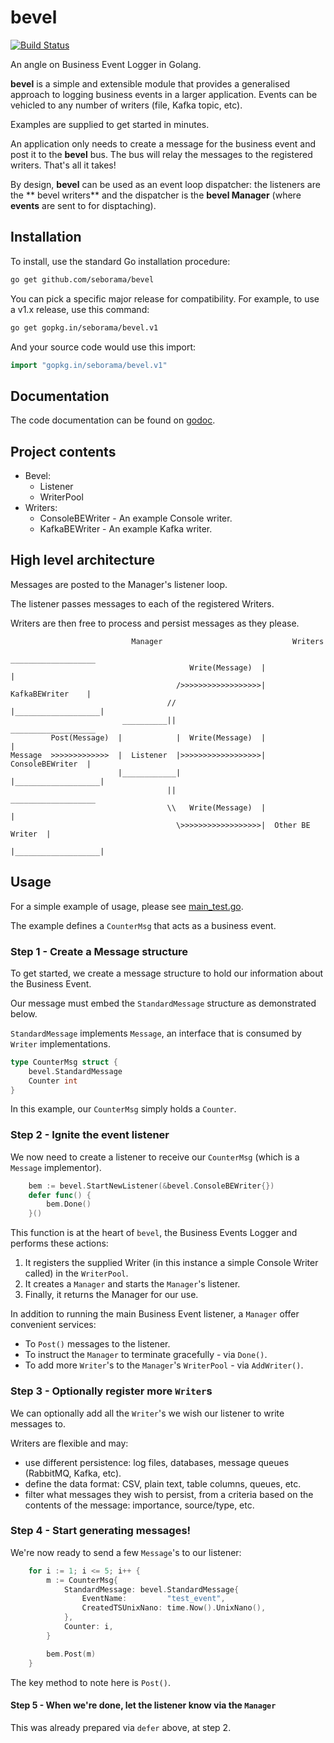 # bevel

[![Build Status](https://travis-ci.org/seborama/bevel.svg?branch=master)](https://travis-ci.org/seborama/bevel)

An angle on Business Event Logger in Golang.

**bevel** is a simple and extensible module that provides a generalised approach to logging business events in a larger application. Events can be vehicled to any number of writers (file, Kafka topic, etc).

Examples are supplied to get started in minutes.

An application only needs to create a message for the business event and post it to the **bevel** bus. The bus will relay the messages to the registered writers. That's all it takes!

By design, **bevel** can be used as an event loop dispatcher: the listeners are the ** bevel writers** and the dispatcher is the **bevel Manager** (where **events** are sent to for disptaching).

## Installation

To install, use the standard Go installation procedure:

```bash
go get github.com/seborama/bevel
```

You can pick a specific major release for compatibility. For example, to use a v1.x release, use this command:

```bash
go get gopkg.in/seborama/bevel.v1
```

And your source code would use this import:

```go
import "gopkg.in/seborama/bevel.v1"
```

## Documentation

The code documentation can be found on [godoc](http://godoc.org/github.com/seborama/bevel).

## Project contents

- Bevel:
  - Listener
  - WriterPool
- Writers:
  - ConsoleBEWriter - An example Console writer.
  - KafkaBEWriter - An example Kafka writer.

## High level architecture

Messages are posted to the Manager's listener loop.

The listener passes messages to each of the registered Writers.

Writers are then free to process and persist messages as they please.

                               Manager                             Writers
                                                             ___________________
                                            Write(Message)  |                   |
                                         />>>>>>>>>>>>>>>>>>|  KafkaBEWriter    |
                                       //                   |___________________|
                             __________||                    ___________________
             Post(Message)  |            |  Write(Message)  |                   |
    Message  >>>>>>>>>>>>>  |  Listener  |>>>>>>>>>>>>>>>>>>|  ConsoleBEWriter  |
                            |____________|                  |___________________|
                                       ||                    ___________________
                                       \\   Write(Message)  |                   |
                                         \>>>>>>>>>>>>>>>>>>|  Other BE Writer  |
                                                            |___________________|


## Usage

For a simple example of usage, please see [main_test.go](https://github.com/seborama/bevel/blob/0.1/main_test.go).

The example defines a `CounterMsg` that acts as a business event.

### Step 1 - Create a Message structure

To get started, we create a message structure to hold our information about the Business Event.

Our message must embed the `StandardMessage` structure as demonstrated below.

`StandardMessage` implements  `Message`, an interface that is consumed by `Writer` implementations.

```go
type CounterMsg struct {
    bevel.StandardMessage
    Counter int
}
```

In this example, our `CounterMsg` simply holds a `Counter`.

### Step 2 - Ignite the event listener

We now need to create a listener to receive our `CounterMsg` (which is a `Message` implementor).

```go
    bem := bevel.StartNewListener(&bevel.ConsoleBEWriter{})
    defer func() {
        bem.Done()
    }()
```

This function is at the heart of `bevel`, the Business Events Logger and performs these actions:

1. It registers the supplied Writer (in this instance a simple Console Writer called) in the `WriterPool`.
2. It creates a `Manager` and starts the `Manager`'s listener.
3. Finally, it returns the Manager for our use.

In addition to running the main Business Event listener, a `Manager` offer convenient services:

- To `Post()` messages to the listener.
- To instruct the `Manager` to terminate gracefully - via `Done()`.
- To add more `Writer`'s to the `Manager`'s `WriterPool` - via `AddWriter()`.

### Step 3 - Optionally register more `Writer`s

We can optionally add all the `Writer`'s we wish our listener to write messages to.

Writers are flexible and may:

- use different persistence: log files, databases, message queues (RabbitMQ, Kafka, etc).
- define the data format: CSV, plain text, table columns, queues, etc.
- filter what messages they wish to persist, from a criteria based on the contents of the message: importance, source/type, etc.

### Step 4 - Start generating messages!

We're now ready to send a few `Message`'s to our listener:

```go
    for i := 1; i <= 5; i++ {
        m := CounterMsg{
            StandardMessage: bevel.StandardMessage{
                EventName:         "test_event",
                CreatedTSUnixNano: time.Now().UnixNano(),
            },
            Counter: i,
        }

        bem.Post(m)
    }
```

The key method to note here is `Post()`.

#### Step 5 - When we're done, let the listener know via the `Manager`

This was already prepared via `defer` above, at step 2.
